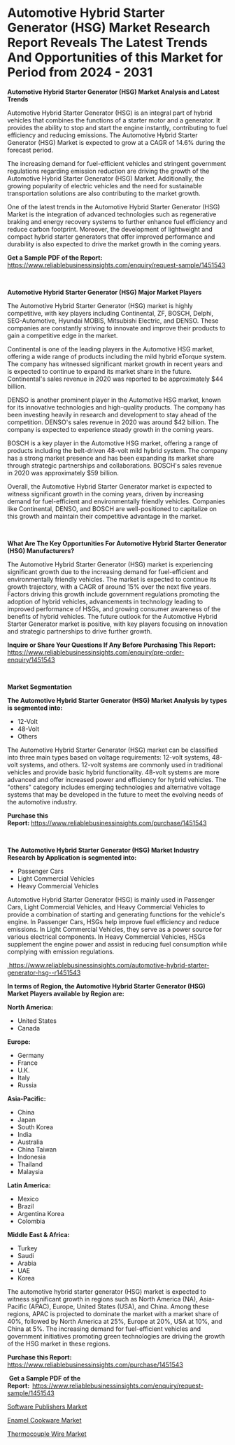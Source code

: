 <p><h1>Automotive Hybrid Starter Generator (HSG) Market Research Report Reveals The Latest Trends And Opportunities of this Market for Period from 2024 - 2031</h1></p><p><strong>Automotive Hybrid Starter Generator (HSG) Market Analysis and Latest Trends</strong></p>
<p><p>Automotive Hybrid Starter Generator (HSG) is an integral part of hybrid vehicles that combines the functions of a starter motor and a generator. It provides the ability to stop and start the engine instantly, contributing to fuel efficiency and reducing emissions. The Automotive Hybrid Starter Generator (HSG) Market is expected to grow at a CAGR of 14.6% during the forecast period.</p><p>The increasing demand for fuel-efficient vehicles and stringent government regulations regarding emission reduction are driving the growth of the Automotive Hybrid Starter Generator (HSG) Market. Additionally, the growing popularity of electric vehicles and the need for sustainable transportation solutions are also contributing to the market growth.</p><p>One of the latest trends in the Automotive Hybrid Starter Generator (HSG) Market is the integration of advanced technologies such as regenerative braking and energy recovery systems to further enhance fuel efficiency and reduce carbon footprint. Moreover, the development of lightweight and compact hybrid starter generators that offer improved performance and durability is also expected to drive the market growth in the coming years.</p></p>
<p><strong>Get a Sample PDF of the Report:&nbsp;</strong> <a href="https://www.reliablebusinessinsights.com/enquiry/request-sample/1451543">https://www.reliablebusinessinsights.com/enquiry/request-sample/1451543</a></p>
<p>&nbsp;</p>
<p><strong>Automotive Hybrid Starter Generator (HSG) Major Market Players</strong></p>
<p><p>The Automotive Hybrid Starter Generator (HSG) market is highly competitive, with key players including Continental, ZF, BOSCH, Delphi, SEG-Automotive, Hyundai MOBIS, Mitsubishi Electric, and DENSO. These companies are constantly striving to innovate and improve their products to gain a competitive edge in the market.</p><p>Continental is one of the leading players in the Automotive HSG market, offering a wide range of products including the mild hybrid eTorque system. The company has witnessed significant market growth in recent years and is expected to continue to expand its market share in the future. Continental's sales revenue in 2020 was reported to be approximately $44 billion.</p><p>DENSO is another prominent player in the Automotive HSG market, known for its innovative technologies and high-quality products. The company has been investing heavily in research and development to stay ahead of the competition. DENSO's sales revenue in 2020 was around $42 billion. The company is expected to experience steady growth in the coming years.</p><p>BOSCH is a key player in the Automotive HSG market, offering a range of products including the belt-driven 48-volt mild hybrid system. The company has a strong market presence and has been expanding its market share through strategic partnerships and collaborations. BOSCH's sales revenue in 2020 was approximately $59 billion.</p><p>Overall, the Automotive Hybrid Starter Generator market is expected to witness significant growth in the coming years, driven by increasing demand for fuel-efficient and environmentally friendly vehicles. Companies like Continental, DENSO, and BOSCH are well-positioned to capitalize on this growth and maintain their competitive advantage in the market.</p></p>
<p>&nbsp;</p>
<p><strong>What Are The Key Opportunities For Automotive Hybrid Starter Generator (HSG) Manufacturers?</strong></p>
<p><p>The Automotive Hybrid Starter Generator (HSG) market is experiencing significant growth due to the increasing demand for fuel-efficient and environmentally friendly vehicles. The market is expected to continue its growth trajectory, with a CAGR of around 15% over the next five years. Factors driving this growth include government regulations promoting the adoption of hybrid vehicles, advancements in technology leading to improved performance of HSGs, and growing consumer awareness of the benefits of hybrid vehicles. The future outlook for the Automotive Hybrid Starter Generator market is positive, with key players focusing on innovation and strategic partnerships to drive further growth.</p></p>
<p><strong>Inquire or Share Your Questions If Any Before Purchasing This Report:</strong> <a href="https://www.reliablebusinessinsights.com/enquiry/pre-order-enquiry/1451543">https://www.reliablebusinessinsights.com/enquiry/pre-order-enquiry/1451543</a></p>
<p>&nbsp;</p>
<p><strong>Market Segmentation</strong></p>
<p><strong>The Automotive Hybrid Starter Generator (HSG) Market Analysis by types is segmented into:</strong></p>
<p><ul><li>12-Volt</li><li>48-Volt</li><li>Others</li></ul></p>
<p><p>The Automotive Hybrid Starter Generator (HSG) market can be classified into three main types based on voltage requirements: 12-volt systems, 48-volt systems, and others. 12-volt systems are commonly used in traditional vehicles and provide basic hybrid functionality. 48-volt systems are more advanced and offer increased power and efficiency for hybrid vehicles. The "others" category includes emerging technologies and alternative voltage systems that may be developed in the future to meet the evolving needs of the automotive industry.</p></p>
<p><strong>Purchase this Report:&nbsp;</strong><a href="https://www.reliablebusinessinsights.com/purchase/1451543">https://www.reliablebusinessinsights.com/purchase/1451543</a></p>
<p>&nbsp;</p>
<p><strong>The Automotive Hybrid Starter Generator (HSG) Market Industry Research by Application is segmented into:</strong></p>
<p><ul><li>Passenger Cars</li><li>Light Commercial Vehicles</li><li>Heavy Commercial Vehicles</li></ul></p>
<p><p>Automotive Hybrid Starter Generator (HSG) is mainly used in Passenger Cars, Light Commercial Vehicles, and Heavy Commercial Vehicles to provide a combination of starting and generating functions for the vehicle's engine. In Passenger Cars, HSGs help improve fuel efficiency and reduce emissions. In Light Commercial Vehicles, they serve as a power source for various electrical components. In Heavy Commercial Vehicles, HSGs supplement the engine power and assist in reducing fuel consumption while complying with emission regulations.</p></p>
<p><a href="https://www.reliablebusinessinsights.com/automotive-hybrid-starter-generator-hsg--r1451543">&nbsp;https://www.reliablebusinessinsights.com/automotive-hybrid-starter-generator-hsg--r1451543</a></p>
<p><strong>In terms of Region, the Automotive Hybrid Starter Generator (HSG) Market Players available by Region are:</strong></p>
<p>
    <p> <strong> North America: </strong>
        <ul>
            <li>United States</li>
            <li>Canada</li>
        </ul>
        </p> 
    <p> <strong> Europe: </strong>
        <ul>
            <li>Germany</li>
            <li>France</li>
            <li>U.K.</li>
            <li>Italy</li>
            <li>Russia</li>
        </ul>
        </p> 
    <p> <strong> Asia-Pacific: </strong>
        <ul>
            <li>China</li>
            <li>Japan</li>
            <li>South Korea</li>
            <li>India</li>
            <li>Australia</li>
            <li>China Taiwan</li>
            <li>Indonesia</li>
            <li>Thailand</li>
            <li>Malaysia</li>
        </ul>
        </p> 
    <p> <strong> Latin America: </strong>
        <ul>
            <li>Mexico</li>
            <li>Brazil</li>
            <li>Argentina Korea</li>
            <li>Colombia</li>
        </ul>
        </p> 
    <p> <strong> Middle East & Africa: </strong>
        <ul>
            <li>Turkey</li>
            <li>Saudi</li>
            <li>Arabia</li>
            <li>UAE</li>
            <li>Korea</li>
        </ul>
    </p>
    </p>
<p><p>The automotive hybrid starter generator (HSG) market is expected to witness significant growth in regions such as North America (NA), Asia-Pacific (APAC), Europe, United States (USA), and China. Among these regions, APAC is projected to dominate the market with a market share of 40%, followed by North America at 25%, Europe at 20%, USA at 10%, and China at 5%. The increasing demand for fuel-efficient vehicles and government initiatives promoting green technologies are driving the growth of the HSG market in these regions.</p></p>
<p><strong>Purchase this Report: </strong><a href="https://www.reliablebusinessinsights.com/purchase/1451543">https://www.reliablebusinessinsights.com/purchase/1451543</a></p>
<p>&nbsp;<strong>Get a Sample PDF of the Report:&nbsp;&nbsp;</strong><a href="https://www.reliablebusinessinsights.com/enquiry/request-sample/1451543">https://www.reliablebusinessinsights.com/enquiry/request-sample/1451543</a></p>
<p><strong></strong></p>
<p><p><a href="https://www.linkedin.com/pulse/software-publishers-market-trends-forecast-competitive-analysis-aewpe">Software Publishers Market</a></p><p><a href="https://www.linkedin.com/pulse/enamel-cookware-market-size-trends-complete-industry-overview-qyibe">Enamel Cookware Market</a></p><p><a href="https://www.linkedin.com/pulse/thermocouple-wire-market-size-reveals-best-marketing-channels-gcsoe">Thermocouple Wire Market</a></p></p>